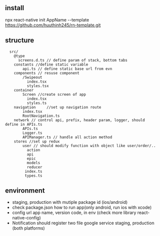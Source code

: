 ## install
  npx react-native init AppName --template https://github.com/huuthinh245/rn-template.git
## structure
```
  src/
    @type
      screens.d.ts // define param of stack, bottom tabs 
    constants //define static variable
        api.ts // define static base url from evn
    components // resuse component
        /Swipeout
          index.tsx
          styles.tsx
    container
        Screen //create screen of app
          index.tsx
          styles.ts
    navigation     //set up navigation route 
        index.tsx
        RootNavigation.ts
    network // control api, prefix, header param, logger, should define in APIs.ts
        APIs.ts
        Logger.ts
        APIManager.ts // handle all action method 
    stores //set up redux
        user // should modify function with object like user/order/..
          action
          api
          epic
          models
          reducer
         index.ts
         types.ts
```
## environment 
  - staging, production with mutiple package id (ios/android)
  - check package.json how to run app(only android, run ios with xcode)
  - config url app name, version code, in env (check more library react-native-config)
  - Notification should register two file google service staging, production (both platforms)
  
         
